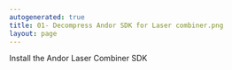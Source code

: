 ```yaml
---
autogenerated: true
title: 01- Decompress Andor SDK for Laser combiner.png
layout: page
---
```


Install the Andor Laser Combiner SDK
